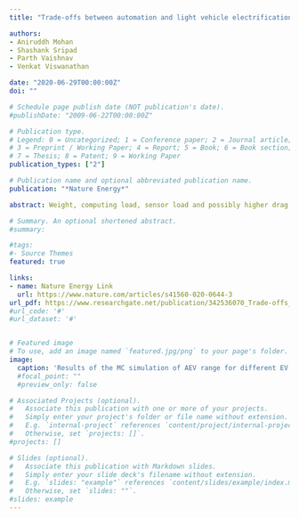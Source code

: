 ```yaml
---
title: "Trade-offs between automation and light vehicle electrification" 

authors:
- Aniruddh Mohan
- Shashank Sripad
- Parth Vaishnav 
- Venkat Viswanathan

date: "2020-06-29T00:00:00Z"
doi: ""

# Schedule page publish date (NOT publication's date).
#publishDate: "2009-06-22T00:00:00Z"

# Publication type.
# Legend: 0 = Uncategorized; 1 = Conference paper; 2 = Journal article;
# 3 = Preprint / Working Paper; 4 = Report; 5 = Book; 6 = Book section;
# 7 = Thesis; 8 = Patent; 9 = Working Paper
publication_types: ["2"]

# Publication name and optional abbreviated publication name.
publication: "*Nature Energy*"

abstract: Weight, computing load, sensor load and possibly higher drag may increase the energy use of automated electric vehicles relative to human-driven electric vehicles, although this increase may be offset by smoother driving. Here, we use a vehicle dynamics model to evaluate the trade-off between automation and electric vehicle range and battery longevity. We find that automation will likely reduce electric vehicle range by 5–10% for suburban driving and by 10–15% for city driving. The effect on range is strongly influenced by sensor drag for suburban driving and computing loads for city driving. The impact of automation on battery longevity is negligible. While some commentators have suggested that the power and energy requirements of automation mean that the first automated vehicles will be gas–electric hybrids, our results suggest that this need not be the case if automakers can implement energy-efficient computing and aerodynamic sensor stacks.

# Summary. An optional shortened abstract.
#summary: 

#tags:
#- Source Themes
featured: true

links:
- name: Nature Energy Link
  url: https://www.nature.com/articles/s41560-020-0644-3
url_pdf: https://www.researchgate.net/publication/342536070_Trade-offs_between_automation_and_light_vehicle_electrification
#url_code: '#'
#url_dataset: '#'


# Featured image
# To use, add an image named `featured.jpg/png` to your page's folder. 
image:
  caption: 'Results of the MC simulation of AEV range for different EV models. The y axis shows the percentage change in range for the AEV compared to the base EV, (RangeAEV – RangeEV)/RangeEV. The horizontal red line is the median change in range, and the red data points are the data that are beyond the whisker where the maximum whisker length is 1.5 times the interquartile range. The x axis lists the five EVs considered in the analysis. **a**, Box plot showing the range impact for the composite drive profile and for automated solutions with and without LiDAR. **b**, Box plot showing the range impacts for the city drive profile and for automated solutions with and without LiDAR. Image credit: Nature Energy'
  #focal_point: ""
  #preview_only: false

# Associated Projects (optional).
#   Associate this publication with one or more of your projects.
#   Simply enter your project's folder or file name without extension.
#   E.g. `internal-project` references `content/project/internal-project/index.md`.
#   Otherwise, set `projects: []`.
#projects: []

# Slides (optional).
#   Associate this publication with Markdown slides.
#   Simply enter your slide deck's filename without extension.
#   E.g. `slides: "example"` references `content/slides/example/index.md`.
#   Otherwise, set `slides: ""`.
#slides: example
---
```


